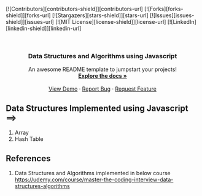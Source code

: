 <div id="top"></div>

[![Contributors][contributors-shield]][contributors-url]
[![Forks][forks-shield]][forks-url]
[![Stargazers][stars-shield]][stars-url]
[![Issues][issues-shield]][issues-url]
[![MIT License][license-shield]][license-url]
[![LinkedIn][linkedin-shield]][linkedin-url]



<!-- PROJECT LOGO -->
<br />
<div align="center">
 

  <h3 align="center">Data Structures and Algorithms using Javascript </h3>

  <p align="center">
    An awesome README template to jumpstart your projects!
    <br />
    <a href="https://github.com/gopigoppu/data-structures-and-algorithms-javascript"><strong>Explore the docs »</strong></a>
    <br />
    <br />
    <a href="https://github.com/gopigoppu/data-structures-and-algorithms-javascript">View Demo</a>
    ·
    <a href="https://github.com/gopigoppu/data-structures-and-algorithms-javascript/issues">Report Bug</a>
    ·
    <a href="https://github.com/gopigoppu/data-structures-and-algorithms-javascript/issues">Request Feature</a>
  </p>
</div>

## Data Structures Implemented using Javascript ==>

1. Array
2. Hash Table



## References

1. Data Structures and Algorithms implemented in below course
https://udemy.com/course/master-the-coding-interview-data-structures-algorithms